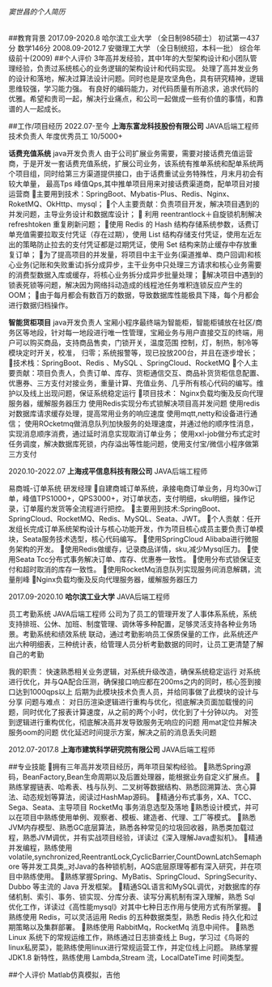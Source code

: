 ###### _窦世昌的个人简历_
##教育背景
2017.09-2020.8  哈尔滨工业大学 （全日制985硕士）  初试第一437分   数学146分 
2008.09-2012.7  安徽理工大学   （全日制统招，本科一批）  综合年级前十(2009) 
##个人评价
3年高并发经验，其中1年的大型架构设计和小团队管理经验，负责过系统核心的业务逻辑的架构设计和代码实现。
处理了高并发业务的设计和落地，解决过算法设计问题。同时也是是攻坚角色，具有研究精神，逻辑思维较强，学习能力强。
有良好的编码能力，对代码质量有所追求，追求代码的优雅。希望和贵司一起，解决行业痛点，和公司一起做成一些有价值的事情，和靠谱的人一起成长。

##工作/项目经历
2022.07-至今      **上海东富龙科技股份有限公司**  JAVA后端工程师 技术负责人 年度优秀员工 10/5000+

**话费充值系统** java开发负责人
  由于公司扩展业务需要，需要对接话费充值运营商，于是开发一套话费充值系统，扩展公司业务，该系统有推单系统和配单系统两个项目组，同时给第三方渠道提供接口，由于话费重试业务特殊性，月末月初会有较大单量，
  最高Tps 峰值Qps,其中推单项目用来对接话费渠道商，配单项目对接运营商
主要用到技术：SpringBoot、Mybatis-Plus、Redis、Nginx、RoketMQ、OkHttp、mysql；
个人主要贡献：负责项目开发，解决项目遇到的并发问题，主导业务设计和数据库设计；
 利用 reentrantlock＋自旋锁机制解决 refreshtoken 重复刷新问题；
使用 Redis 的 Hash 结构存储系统参数，话费订单充值需要拉取支付凭证（存在过期），使用 List 结构存储支付凭证，使用左近左出的策略防止拉去的支付凭证都是过期凭证，使用 Set 结构来防止缓存中存放重复订单；
为了提高项目的并发量，将项目中主干业务(渠道推单、商户回调)和核心业务(记账和失败重试)拆分成异步，主干业务中只处理三方请求和核心业务需要的消费型数据入库或缓存，将核心业务拆分成异步批量处理；
解决项目中遇到的锁表死锁等问题，解决因为网络抖动造成的线程池任务堆积连锁反应产生的 OOM；
由于每月都会有数百万的数据，导致数据库性能极具下降，每个月都会进行数据归档操作。

**智能货柜项目**  java开发负责人
 宝厢小程序最终端为智能柜，智能柜铺放在社区/商务区等地段，针对每一地段进行唯一性管理，宝厢业务与用户直接交互的终端，用户可以购买商品，支持商品售卖，门锁开关，温度范围 控制，灯，制热，制冷等模块定时开关，校准，
 归零；系统报警等，现已投放200台，并且在逐步增长；
技术栈：SpringBoot、Redis 、MySQL 、SpringCloud、RocketMQ
个人主要贡献：项目负责人，负责订单、库存、货柜通信交互、商品补货货柜信息配置、优惠券、三方支付对接业务，重量计算、充值业务、几乎所有核心代码的编写。维护以及线上出现问题，保证系统稳定运行
项目技术：
Nginx负载均衡及反向代理服务器，缓解服务器压力
使用Redis实现分布式锁解决项目高并发问题
使用redis对数据库请求缓存处理，提高常用业务的响应速度
使用mqtt,netty和设备进行通信；
使用ROcketmq做消息队列加快服务的处理速度，并通过他的顺序性消息，实现消息顺序消费，通过延时消息实现取消订单业务；
使用xxl-job做分布式定时任务调度，解决数据库死锁，内存溢出等性能问题，使用支付宝/微信小程序做第三方支付
    
2020.10-2022.07      **上海戎平信息科技有限公司**  JAVA后端工程师 

易商城-订单系统 研发经理 
自建商城订单系统，承接电商订单业务，月均30w订单，峰值TPS1000+，QPS3000+，对订单状态，支付明细，sku明细，操作记录，订单履约发货等全流程进行把控。
主要用到技术:SpringBoot、SpringCloud、RocketMQ、Redis、MySQL、Seata、JWT。
个人贡献：任开发组长完成订单系统架构设计与核心功能开发，作为项目核心成员主要负责订单模块，Seata服务技术选型，核心代码编写。
使用SpringCloud Alibaba进行微服务架构的开发。
使用Redis做缓存，记录商品详情，sku,减少Mysql压力。
使用Seata Tcc分布式事务解决订单、库存、优惠券一致性。
使用分布式锁保证支付和超时取消的库存一致性。
使用RocketMq消息队列实现服务间消息解耦，流量削峰
Nginx负载均衡及反向代理服务器，缓解服务器压力

2017.09-2020.10      **哈尔滨工业大学**  JAVA后端工程师 

员工考勤系统  JAVA后端工程师
公司为了员工的管理开发了人事体系系统，系统支持排班、公休、加班、制度管理、调休等多种配置，足够灵活支持各种业务场景。考勤系统和绩效系统
联动，通过考勤影响员工保质保量的工作，此系统还产出六种明细表，三种统计表，给管理人员分析考勤数据的同时，让员工更清楚了解自己的考勤

我的职责：
快速熟悉相关业务逻辑，对系统升级改造，确保系统稳定运行
对系统进行优化，并与QA配合压测，确保接口响应都在200ms之内的同时，核心签到接口达到1000qps以上
后期为此模块技术负责人员，并给同事做了此模块的设计与分享
问题与难点：
对日历渲染逻辑进行重构与优化，彻底解决页面加载慢的问题，同时优化了报表计算速度，从之前的两个小时，优化到了十分钟以内。
对签到逻辑进行重构优化，彻底解决高并发导致服务无响应的问题
用mat定位并解决服务oom的问题
优化延迟时间提示方案，解决之前的消息丢失问题

2012.07-2017.8      **上海市建筑科学研究院有限公司**  JAVA后端工程师


##专业技能
拥有三年高并发项目经历，两年项目架构经验。
熟悉Spring源码，BeanFactory,Bean生命周期以及后置处理器，能根据业务自定义扩展点。
熟练掌握链表、哈希表、栈与队列、二叉树等数据结构、熟悉回溯算法、贪心算法、动态规划等算法，阅读过HashMap源码。
精通分布式事务，XA、TCC、Sega、Seata、主导项目 RocketMq 事务消息选型及落地
熟悉设计模式，并可以在项目中熟练使用单例、观察者、模板、建造者、代理、工厂等模式。
熟悉JVM内存模型、熟悉GC底层算法，熟悉各种常见的垃圾回收器，熟悉类加载过程，熟悉JVM调优，并有实战项目经验，详读过《深入理解Java虚拟机》。
精通并发编程，熟练使用volatile,synchronized,ReentrantLock,CyclicBarrier,CountDownLatchSemaphore 等并发工具类,,对Java的各种锁机制，AQS底层原理等都有深入研究，并在项目中熟练使用。
熟练掌握Spring、MyBatis、SpringCloud、SpringSecurity、Dubbo 等主流的 Java 开发框架。
精通SQL语言和MySQL调优，对数据库的存储机制、索引、事务、锁实现、分库分表、读写分离机制有深入理解，熟悉 Sql 优化工作，详读过《高性能mysql》对其中七种日志作用与使用方式有所掌握。
熟练使用 Redis，可以灵活运用 Redis 的五种数据类型，熟悉 Redis 持久化和过期策略以及集群部署。
熟练使用 RabbitMq，RocketMq 消息中间件。
熟悉 Linux 系统下的常规运维工作，熟练通过日志排查线上 Bug，学习过《鸟哥的linux私房菜》，能熟练使用linux进行常规运营工作，并定位线上问题。
熟练掌握 JDK1.8 新特性，熟练使用 Lambda,Stream 流，LocalDateTime 时间类型。

##个人评价
Matlab仿真模拟，吉他